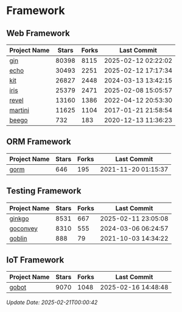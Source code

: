 # Framework

## Web Framework
| Project Name | Stars | Forks | Last Commit |
| ------------ | ----- | ----- | ----------- |
| [gin](https://github.com/gin-gonic/gin) | 80398 | 8115 | 2025-02-12 02:22:02 |
| [echo](https://github.com/labstack/echo) | 30493 | 2251 | 2025-02-12 17:17:34 |
| [kit](https://github.com/go-kit/kit) | 26827 | 2448 | 2024-03-13 13:42:15 |
| [iris](https://github.com/kataras/iris) | 25379 | 2471 | 2025-02-08 15:05:57 |
| [revel](https://github.com/revel/revel) | 13160 | 1386 | 2022-04-12 20:53:30 |
| [martini](https://github.com/go-martini/martini) | 11625 | 1104 | 2017-01-21 21:58:54 |
| [beego](https://github.com/astaxie/beego) | 732 | 183 | 2020-12-13 11:36:23 |

## ORM Framework
| Project Name | Stars | Forks | Last Commit |
| ------------ | ----- | ----- | ----------- |
| [gorm](https://github.com/jinzhu/gorm) | 646 | 195 | 2021-11-20 01:15:37 |

## Testing Framework
| Project Name | Stars | Forks | Last Commit |
| ------------ | ----- | ----- | ----------- |
| [ginkgo](https://github.com/onsi/ginkgo) | 8531 | 667 | 2025-02-11 23:05:08 |
| [goconvey](https://github.com/smartystreets/goconvey) | 8310 | 555 | 2024-03-06 06:24:57 |
| [goblin](https://github.com/franela/goblin) | 888 | 79 | 2021-10-03 14:34:22 |

## IoT Framework
| Project Name | Stars | Forks | Last Commit |
| ------------ | ----- | ----- | ----------- |
| [gobot](https://github.com/hybridgroup/gobot) | 9070 | 1048 | 2025-02-16 14:48:48 |

*Update Date: 2025-02-21T00:00:42*